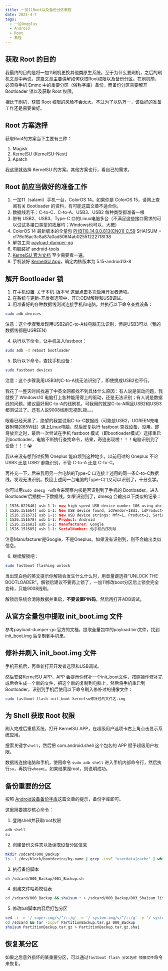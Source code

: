 ```yaml
---
title: 一加11Root以及备份分区教程
date: 2025-4-7
tags:
  - 一加Oneplus
  - Android
  - Root
  - 教程
---
```


## 获取 Root 的目的

我最终的目的是将一加11刷机更换其他类原生系统。至于为什么要刷机，之后的刷机文章中再说，这篇文章主要讲解如何获取Root权限以及备份分区。在刷机前，必须将手机 Emmc 中的重要分区（俗称字库）备份。而备份分区需要解开 Bootloader 锁以及获取 Root 权限。

相比于刷机，获取 Root 权限的风险不会太大。不过为了以防万一，该做好的准备工作还是需要做好。

## Root 方案选择

获取Root的方案当下主要有三种：

1. Magisk
2. KernelSU (KernelSU-Next)
3. Apatch

我这里就选择 KernelSU 的方案。其他方案也行，看自己的需求。

## Root 前应当做好的准备工作

1. 一加11（salami）手机一台，ColorOS 14。如果你是 ColorOS 15，请网上查阅有关 Bootloader 的资料，有可能这篇文章不适合你。
2. 数据线若干：C-to-C、C-to-A、USB3、USB2 每种类型都准备一根
3. 带有 USB2、USB3、Type-C 口的Linux电脑多台（不满足这些接口需求的可以试试多接口类型的拓展坞；Windows也可以，大概）
4. ColorOS 14 最新版本的全量包 [PHB110_14.0.0.813(CN01) C.59](<https://yun.daxiaamu.com/OnePlus_Roms/%E4%B8%80%E5%8A%A0OnePlus%2011/ColorOS%20PHB110_14.0.0.813(CN01)%20C.59/>) SHA1SUM = cf76cf6ac3c8a87a0ad506f4ab025512227f8f38
5. 解包工具 [payload-dumper-go](https://github.com/ssut/payload-dumper-go)
6. 电脑装好 android-tools
7. [KernelSU 官方文档](https://kernelsu.org/zh_CN/guide/what-is-kernelsu.html) 至少需要看一遍。
8. 手机装好 [KernelSU App](https://github.com/tiann/KernelSU/releases)，确定内核版本为 5.15-android13-8

## 解开 Bootloader 锁

1. 在手机设置-关于本机-版本号 这里点击多次启用开发者选项。
2. 在系统与更新-开发者选项中，开启OEM解锁和USB调试。
3. 用准备好的各种数据线测试连接手机和电脑，并执行以下命令查找设备：

```bash
sudo adb devices
```

注意：这个步骤我发现用USB2的C-to-A线电脑无法识别，但是USB3可以（我的数据线都是UGREEN）

4. 执行以下命令，让手机进入fastboot：

```bash
sudo adb -d reboot bootloader
```

5. 执行以下命令，查找手机设备：

```bash
sudo fastboot devices
```

注意：这个步骤我用USB3的C-to-A线无法识别了，即使换成USB2也不行。

我花了一整天时间找遍了中英全网都找不到具体什么原因：有人说是驱动问题，我就换了 Windows10 电脑打上各种能用得上的驱动，还是无法识别；有人说是数据线的问题，建议最好用C-to-A的线刷机，可我用的就是C-to-A啊且USB2和USB3都测试过了。还有人说9008线刷无视BL锁。。。

眼看已经天黑了，绝望的我尝试用C-to-C数据线（可能是USB2，UGREEN充电器附带的65W线）连上Linux电脑，然后反复执行 fastboot 查找设备，没用。即将放弃之时，最后一次尝试在手机 fastboot 模式（即bootloader模式）选择重启到bootloader，电脑不断执行查找命令，结果，奇迹出现啦！！！电脑识别到了设备！！！😭

我从来没有想到过折腾 Oneplus 能麻烦到这种地步。以前用过的 Oneplus 不论 USB3 还是 USB2 都能识别，不管 C-to-A 还是 C-to-C。

再补充一下，后来我用另一台电脑的Type-C 口连接上述用的同一条C-to-C数据线，发现无法识别。换回上述同一台电脑的Type-C口又可以识别了，十分玄学。

你可以用`sudo dmesg -w`命令来观察内核是否识别到了手机的 Bootloader。进入Bootloader后插拔一下数据线，如果识别到了，dmesg 会输出以下类似的记录：

```bash
[ 1526.022646] usb 1-1: new high-speed USB device number 106 using xhci_hcd
[ 1526.151664] usb 1-1: New USB device found, idVendor=18d1, idProduct=d00d, bcdDevice= 1.00
[ 1526.151673] usb 1-1: New USB device strings: Mfr=1, Product=2, SerialNumber=3
[ 1526.151678] usb 1-1: Product: Android
[ 1526.151682] usb 1-1: Manufacturer: Google
[ 1526.151685] usb 1-1: SerialNumber: 你手机的序列号
```

注意Manufacturer是Google，不是Oneplus。如果没有识别到，则不会输出类似信息。

6. 继续解锁吧：

```bash
sudo fastboot flashing unlock
```

当出现白色的英文提示你解锁会发生什么什么时，用音量键选择“UNLOCK THE BOOTLOADER”。解锁后建议不要再上锁了，一加11修改boot分区后上锁会完全变砖，只能9008线刷。

解锁后系统会清除数据并重启，**不要设置PIN码**，然后再打开ADB调试。

## 从官方全量包中提取 init_boot.img 文件

参考payload-dumper-go 官方的文档，提取全量包中的payload.bin文件，找到 init_boot.img 后复制到手机里。

## 修补并刷入 init_boot.img 文件

手机开机后，再重新打开开发者选项和USB调试。

然后安装KernelSU APP，APP 会提示你修补一个init_boot文件，按照操作修补完成后会生成一个新的文件，把这个新的复制到电脑上，然后将手机重启到Bootloader，识别到手机后使用以下命令刷入修补过的镜像文件：

```bash
sudo fastboot flash init_boot kernelsu修补过的文件名.img
```

## 为 Shell 获取 Root 权限

刷入完成后重启系统，打开 KernelSU APP，在超级用户选项卡右上角点击显示系统应用。

搜索关键字`shell`，然后把 com.android.shell 这个包名的 APP 赋予超级用户权限。

数据线连接电脑和手机，使用命令 `sudo adb shell` 进入手机内部命令行，然后执行`su`，再执行`whoami`。如果结果是root，则说明成功。

## 备份重要的分区

按照 [Android设备备份字库](https://mrwei95.github.io/2024/08/16/Backup-Flash-Memory/)这篇文章的提示，备份字库即可。

这里简要摘抄核心命令：

1. 登陆shell并获取root权限

```bash
adb shell
su
```

2. 创建备份文件夹以及读取设备分区信息

```bash
mkdir /sdcard/000_Backup
ls -1 /dev/block/bootdevice/by-name | grep -ixvE "userdata|cache" | while IFS= read -r name; do echo "dd if=/dev/block/bootdevice/by-name/$name of=/sdcard/000_Backup/$name.img" >> /sdcard/000_Backup/001_Backup.sh; echo "fastboot flash $name $name.img" >> /sdcard/000_Backup/002_Restore.bat; done
```

3. 执行备份脚本

```bash
sh /sdcard/000_Backup/001_Backup.sh
```

4. 创建文件哈希校验表

```bash
cd /sdcard/000_Backup && sha1sum * > /sdcard/000_Backup/003_Sha1sum_list.txt
```

5. 修改bat脚本内容后打包分区

```bash
sed -i -e '/ super.img/s/^/::/g' -e '/ system.img/s/^/::/g' -e '/ system_a.img/s/^/::/g' -e '/ system_b.img/s/^/::/g' -e '/ vendor.img/s/^/::/g' -e '/ vendor_a.img/s/^/::/g' -e '/ vendor_b.img/s/^/::/g' -e '/ mmcblk0.img/s/^/::/g' -e '/ sda.img/s/^/::/g' -e '/ sdb.img/s/^/::/g' -e '/ sdc.img/s/^/::/g' -e '/ sdd.img/s/^/::/g' -e '/ sde.img/s/^/::/g' -e '/ sdf.img/s/^/::/g' -e '/ sdg.img/s/^/::/g' /sdcard/000_Backup/002_Restore.bat
cd /sdcard && tar -zcpvf PartitionBackup.tar.gz 000_Backup
sha1sum PartitionBackup.tar.gz > PartitionBackup.tar.gz.sha1
```

## 恢复某分区

如果之后意外损坏的某重要分区，可以通过`fastboot flash 分区名称 镜像文件`命令来恢复。
